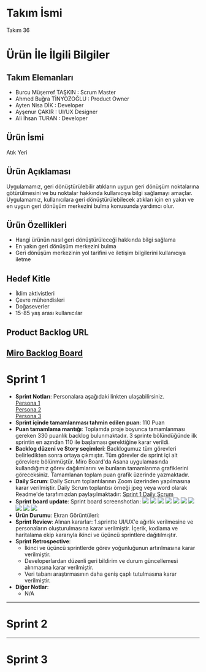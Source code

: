 # **Takım İsmi**
Takım 36
# Ürün İle İlgili Bilgiler
## Takım Elemanları
- Burcu Müşerref TAŞKIN : Scrum Master <br/>
- Ahmed Buğra TİNYOZOĞLU : Product Owner <br/>
- Ayten Nisa DİK : Developer <br/>
- Ayşenur ÇAKIR : UI/UX Designer <br/>
- Ali İhsan TURAN : Developer <br/>
## Ürün İsmi
Atık Yeri
## Ürün Açıklaması
Uygulamamız, geri dönüştürülebilir atıkların uygun geri dönüşüm noktalarına götürülmesini ve bu noktalar hakkında kullanıcıya bilgi sağlamayı amaçlar. Uygulamamız, kullanıcılara geri dönüştürülebilecek atıkları için en yakın ve en uygun geri dönüşüm merkezini bulma konusunda yardımcı olur.
## Ürün Özellikleri
- Hangi ürünün nasıl geri dönüştürüleceği hakkında bilgi sağlama <br/>
- En yakın geri dönüşüm merkezini bulma <br/>
- Geri dönüşüm merkezinin yol tarifini ve iletişim bilgilerini kullanıcıya iletme <br/>
## Hedef Kitle
- İklim aktivistleri <br/>
- Çevre mühendisleri <br/>
- Doğaseverler <br/>
- 15-85 yaş arası kullanıcılar <br/>
## Product Backlog URL
[Miro Backlog Board](https://miro.com/app/board/uXjVK0jLl9U=/?share_link_id=181105848712)
---

# Sprint 1
- **Sprint Notları**: Personalara aşağıdaki linkten ulaşabilirsiniz. <br/>
[Persona 1](https://drive.google.com/file/d/1F65-AWuYrYpgF3NR5grvgI-bTjeKXnUI/view?usp=sharing) <br/>
[Persona 2](https://drive.google.com/file/d/1ZQ6IBMdXYL5wqxnqfLPET8rksboFXwfZ/view?usp=sharing) <br/>
[Persona 3](https://drive.google.com/file/d/10DGot6NCuw1eHf95gR_r-K-n_o9Nw8qU/view?usp=sharing)
- **Sprint içinde tamamlanması tahmin edilen puan**: 110 Puan
- **Puan tamamlama mantığı**: Toplamda proje boyunca tamamlanması gereken 330 puanlık backlog bulunmaktadır. 3 sprinte bölündüğünde ilk sprintin en azından 110 ile başlaması gerektiğine karar verildi.
- **Backlog düzeni ve Story seçimleri**: Backlogumuz tüm görevleri belirledikten sonra ortaya çıkmıştır. Tüm görevler de sprint içi alt görevlere bölünmüştür. Miro Board'da Asana uygulamasında kullandığımız görev dağılımlarını ve bunların tamamlanma grafiklerini göreceksiniz. Tamamlanan toplam puan grafik üzerinde yazmaktadır.
- **Daily Scrum**: Daily Scrum toplantılarının Zoom üzerinden yapılmasına karar verilmiştir. Daily Scrum toplantısı örneği jpeg veya word olarak Readme'de tarafımızdan paylaşılmaktadır:
[Sprint 1 Daily Scrum](https://1drv.ms/w/s!Ajox2sdzvUk9nTBkhB1fS7afINQ3?e=QkahS1)
- **Sprint board update**: Sprint board screenshotları:
![](https://github.com/aliihsantrn/oua-bootcamp-group-36/assets/146127488/9e95dee5-8cf7-4154-83a2-bcf7531f9c86)
![](https://github.com/aliihsantrn/oua-bootcamp-group-36/assets/146127488/eabb97ad-5400-4ad2-8d82-33925b1a0ea4)
![](https://github.com/aliihsantrn/oua-bootcamp-group-36/assets/146127488/b05dcbf6-5560-4431-80a0-0ccbcd8851e3)
![](https://github.com/aliihsantrn/oua-bootcamp-group-36/assets/146127488/7c7ac4e6-e276-4b50-b008-5703ed4525d6)
![](https://github.com/aliihsantrn/oua-bootcamp-group-36/assets/146127488/9cc69d16-4d65-4055-af66-bad7e847d663)
![](https://github.com/aliihsantrn/oua-bootcamp-group-36/assets/146127488/8611bf1e-3a69-40fa-9396-3a544e6c3735)
![](https://github.com/aliihsantrn/oua-bootcamp-group-36/assets/146127488/30172c6e-3cae-4e62-b768-1787b94af458)
![](https://github.com/aliihsantrn/oua-bootcamp-group-36/assets/146127488/da56b957-53c3-43c9-b411-346a3ba0f919)
![](https://github.com/aliihsantrn/oua-bootcamp-group-36/assets/146127488/69d7701f-18b3-471b-9647-d4f1c15c0855)
![](https://github.com/aliihsantrn/oua-bootcamp-group-36/assets/146127488/76163e27-027b-423b-bb73-043a1b0a859c)
- **Ürün Durumu**: Ekran Görüntüleri:
- **Sprint Review**: Alınan kararlar: 1.sprintte UI/UX'e ağırlık verilmesine ve personaların oluşturulmasına karar verilmiştir. İçerik, kodlama ve haritalama ekip kararıyla ikinci ve üçüncü sprintlere dağıtılmıştır.
- **Sprint Retrospective**:
  - İkinci ve üçüncü sprintlerde görev yoğunluğunun artırılmasına karar verilmiştir.
  - Developerlardan düzenli geri bildirim ve durum güncellemesi alınmasına karar verilmiştir.
  - Veri tabanı araştırmasının daha geniş çaplı tutulmasına karar verilmiştir.
- **Diğer Notlar**:
  - N/A

---
# Sprint 2

---
# Sprint 3
